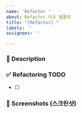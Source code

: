 ```yaml
---
name: 'Refactor '
about: Refactor 이슈 템플릿
title: "[Refactor] "
labels: ''
assignees: ''

---
```


### 📌 Description
<!-- 어떤 이슈인지 설명해주세요. -->

### ✅ Refactoring TODO 
<!-- 리팩토링할 것 들을 적어주세요. -->
- [ ] 

### 📸 Screenshots (스크린샷)
<!-- 필요하다면 스크린샷을 첨부 -->